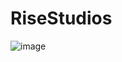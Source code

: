# RiseStudios
![image](https://user-images.githubusercontent.com/20568770/197666288-c85367d3-9905-4123-9d71-2722c4d3354f.png)

